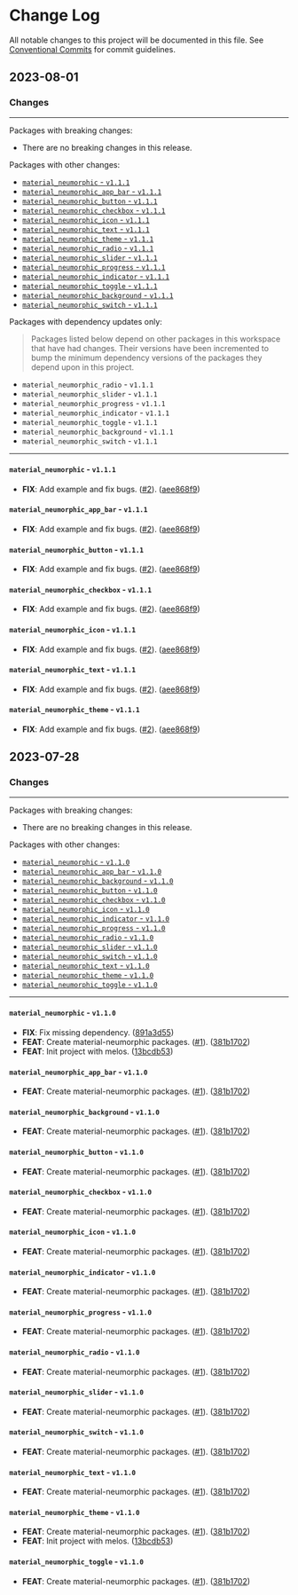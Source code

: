 # Change Log

All notable changes to this project will be documented in this file.
See [Conventional Commits](https://conventionalcommits.org) for commit guidelines.

## 2023-08-01

### Changes

---

Packages with breaking changes:

 - There are no breaking changes in this release.

Packages with other changes:

 - [`material_neumorphic` - `v1.1.1`](#material_neumorphic---v111)
 - [`material_neumorphic_app_bar` - `v1.1.1`](#material_neumorphic_app_bar---v111)
 - [`material_neumorphic_button` - `v1.1.1`](#material_neumorphic_button---v111)
 - [`material_neumorphic_checkbox` - `v1.1.1`](#material_neumorphic_checkbox---v111)
 - [`material_neumorphic_icon` - `v1.1.1`](#material_neumorphic_icon---v111)
 - [`material_neumorphic_text` - `v1.1.1`](#material_neumorphic_text---v111)
 - [`material_neumorphic_theme` - `v1.1.1`](#material_neumorphic_theme---v111)
 - [`material_neumorphic_radio` - `v1.1.1`](#material_neumorphic_radio---v111)
 - [`material_neumorphic_slider` - `v1.1.1`](#material_neumorphic_slider---v111)
 - [`material_neumorphic_progress` - `v1.1.1`](#material_neumorphic_progress---v111)
 - [`material_neumorphic_indicator` - `v1.1.1`](#material_neumorphic_indicator---v111)
 - [`material_neumorphic_toggle` - `v1.1.1`](#material_neumorphic_toggle---v111)
 - [`material_neumorphic_background` - `v1.1.1`](#material_neumorphic_background---v111)
 - [`material_neumorphic_switch` - `v1.1.1`](#material_neumorphic_switch---v111)

Packages with dependency updates only:

> Packages listed below depend on other packages in this workspace that have had changes. Their versions have been incremented to bump the minimum dependency versions of the packages they depend upon in this project.

 - `material_neumorphic_radio` - `v1.1.1`
 - `material_neumorphic_slider` - `v1.1.1`
 - `material_neumorphic_progress` - `v1.1.1`
 - `material_neumorphic_indicator` - `v1.1.1`
 - `material_neumorphic_toggle` - `v1.1.1`
 - `material_neumorphic_background` - `v1.1.1`
 - `material_neumorphic_switch` - `v1.1.1`

---

#### `material_neumorphic` - `v1.1.1`

 - **FIX**: Add example and fix bugs. ([#2](https://github.com/gsmlg-dev/material-neumorphic/issues/2)). ([aee868f9](https://github.com/gsmlg-dev/material-neumorphic/commit/aee868f9c060db20e0fe03cd60574cf5dc523bb1))

#### `material_neumorphic_app_bar` - `v1.1.1`

 - **FIX**: Add example and fix bugs. ([#2](https://github.com/gsmlg-dev/material-neumorphic/issues/2)). ([aee868f9](https://github.com/gsmlg-dev/material-neumorphic/commit/aee868f9c060db20e0fe03cd60574cf5dc523bb1))

#### `material_neumorphic_button` - `v1.1.1`

 - **FIX**: Add example and fix bugs. ([#2](https://github.com/gsmlg-dev/material-neumorphic/issues/2)). ([aee868f9](https://github.com/gsmlg-dev/material-neumorphic/commit/aee868f9c060db20e0fe03cd60574cf5dc523bb1))

#### `material_neumorphic_checkbox` - `v1.1.1`

 - **FIX**: Add example and fix bugs. ([#2](https://github.com/gsmlg-dev/material-neumorphic/issues/2)). ([aee868f9](https://github.com/gsmlg-dev/material-neumorphic/commit/aee868f9c060db20e0fe03cd60574cf5dc523bb1))

#### `material_neumorphic_icon` - `v1.1.1`

 - **FIX**: Add example and fix bugs. ([#2](https://github.com/gsmlg-dev/material-neumorphic/issues/2)). ([aee868f9](https://github.com/gsmlg-dev/material-neumorphic/commit/aee868f9c060db20e0fe03cd60574cf5dc523bb1))

#### `material_neumorphic_text` - `v1.1.1`

 - **FIX**: Add example and fix bugs. ([#2](https://github.com/gsmlg-dev/material-neumorphic/issues/2)). ([aee868f9](https://github.com/gsmlg-dev/material-neumorphic/commit/aee868f9c060db20e0fe03cd60574cf5dc523bb1))

#### `material_neumorphic_theme` - `v1.1.1`

 - **FIX**: Add example and fix bugs. ([#2](https://github.com/gsmlg-dev/material-neumorphic/issues/2)). ([aee868f9](https://github.com/gsmlg-dev/material-neumorphic/commit/aee868f9c060db20e0fe03cd60574cf5dc523bb1))


## 2023-07-28

### Changes

---

Packages with breaking changes:

 - There are no breaking changes in this release.

Packages with other changes:

 - [`material_neumorphic` - `v1.1.0`](#material_neumorphic---v110)
 - [`material_neumorphic_app_bar` - `v1.1.0`](#material_neumorphic_app_bar---v110)
 - [`material_neumorphic_background` - `v1.1.0`](#material_neumorphic_background---v110)
 - [`material_neumorphic_button` - `v1.1.0`](#material_neumorphic_button---v110)
 - [`material_neumorphic_checkbox` - `v1.1.0`](#material_neumorphic_checkbox---v110)
 - [`material_neumorphic_icon` - `v1.1.0`](#material_neumorphic_icon---v110)
 - [`material_neumorphic_indicator` - `v1.1.0`](#material_neumorphic_indicator---v110)
 - [`material_neumorphic_progress` - `v1.1.0`](#material_neumorphic_progress---v110)
 - [`material_neumorphic_radio` - `v1.1.0`](#material_neumorphic_radio---v110)
 - [`material_neumorphic_slider` - `v1.1.0`](#material_neumorphic_slider---v110)
 - [`material_neumorphic_switch` - `v1.1.0`](#material_neumorphic_switch---v110)
 - [`material_neumorphic_text` - `v1.1.0`](#material_neumorphic_text---v110)
 - [`material_neumorphic_theme` - `v1.1.0`](#material_neumorphic_theme---v110)
 - [`material_neumorphic_toggle` - `v1.1.0`](#material_neumorphic_toggle---v110)

---

#### `material_neumorphic` - `v1.1.0`

 - **FIX**: Fix missing dependency. ([891a3d55](https://github.com/gsmlg-dev/material-neumorphic/commit/891a3d55df43597ba0f8b6b6cc383025c685065a))
 - **FEAT**: Create material-neumorphic packages. ([#1](https://github.com/gsmlg-dev/material-neumorphic/issues/1)). ([381b1702](https://github.com/gsmlg-dev/material-neumorphic/commit/381b17028aebdda43c47a3d381d7b3cf2559ed09))
 - **FEAT**: Init project with melos. ([13bcdb53](https://github.com/gsmlg-dev/material-neumorphic/commit/13bcdb531815f4a315d9dfcc832321053bdc98e9))

#### `material_neumorphic_app_bar` - `v1.1.0`

 - **FEAT**: Create material-neumorphic packages. ([#1](https://github.com/gsmlg-dev/material-neumorphic/issues/1)). ([381b1702](https://github.com/gsmlg-dev/material-neumorphic/commit/381b17028aebdda43c47a3d381d7b3cf2559ed09))

#### `material_neumorphic_background` - `v1.1.0`

 - **FEAT**: Create material-neumorphic packages. ([#1](https://github.com/gsmlg-dev/material-neumorphic/issues/1)). ([381b1702](https://github.com/gsmlg-dev/material-neumorphic/commit/381b17028aebdda43c47a3d381d7b3cf2559ed09))

#### `material_neumorphic_button` - `v1.1.0`

 - **FEAT**: Create material-neumorphic packages. ([#1](https://github.com/gsmlg-dev/material-neumorphic/issues/1)). ([381b1702](https://github.com/gsmlg-dev/material-neumorphic/commit/381b17028aebdda43c47a3d381d7b3cf2559ed09))

#### `material_neumorphic_checkbox` - `v1.1.0`

 - **FEAT**: Create material-neumorphic packages. ([#1](https://github.com/gsmlg-dev/material-neumorphic/issues/1)). ([381b1702](https://github.com/gsmlg-dev/material-neumorphic/commit/381b17028aebdda43c47a3d381d7b3cf2559ed09))

#### `material_neumorphic_icon` - `v1.1.0`

 - **FEAT**: Create material-neumorphic packages. ([#1](https://github.com/gsmlg-dev/material-neumorphic/issues/1)). ([381b1702](https://github.com/gsmlg-dev/material-neumorphic/commit/381b17028aebdda43c47a3d381d7b3cf2559ed09))

#### `material_neumorphic_indicator` - `v1.1.0`

 - **FEAT**: Create material-neumorphic packages. ([#1](https://github.com/gsmlg-dev/material-neumorphic/issues/1)). ([381b1702](https://github.com/gsmlg-dev/material-neumorphic/commit/381b17028aebdda43c47a3d381d7b3cf2559ed09))

#### `material_neumorphic_progress` - `v1.1.0`

 - **FEAT**: Create material-neumorphic packages. ([#1](https://github.com/gsmlg-dev/material-neumorphic/issues/1)). ([381b1702](https://github.com/gsmlg-dev/material-neumorphic/commit/381b17028aebdda43c47a3d381d7b3cf2559ed09))

#### `material_neumorphic_radio` - `v1.1.0`

 - **FEAT**: Create material-neumorphic packages. ([#1](https://github.com/gsmlg-dev/material-neumorphic/issues/1)). ([381b1702](https://github.com/gsmlg-dev/material-neumorphic/commit/381b17028aebdda43c47a3d381d7b3cf2559ed09))

#### `material_neumorphic_slider` - `v1.1.0`

 - **FEAT**: Create material-neumorphic packages. ([#1](https://github.com/gsmlg-dev/material-neumorphic/issues/1)). ([381b1702](https://github.com/gsmlg-dev/material-neumorphic/commit/381b17028aebdda43c47a3d381d7b3cf2559ed09))

#### `material_neumorphic_switch` - `v1.1.0`

 - **FEAT**: Create material-neumorphic packages. ([#1](https://github.com/gsmlg-dev/material-neumorphic/issues/1)). ([381b1702](https://github.com/gsmlg-dev/material-neumorphic/commit/381b17028aebdda43c47a3d381d7b3cf2559ed09))

#### `material_neumorphic_text` - `v1.1.0`

 - **FEAT**: Create material-neumorphic packages. ([#1](https://github.com/gsmlg-dev/material-neumorphic/issues/1)). ([381b1702](https://github.com/gsmlg-dev/material-neumorphic/commit/381b17028aebdda43c47a3d381d7b3cf2559ed09))

#### `material_neumorphic_theme` - `v1.1.0`

 - **FEAT**: Create material-neumorphic packages. ([#1](https://github.com/gsmlg-dev/material-neumorphic/issues/1)). ([381b1702](https://github.com/gsmlg-dev/material-neumorphic/commit/381b17028aebdda43c47a3d381d7b3cf2559ed09))
 - **FEAT**: Init project with melos. ([13bcdb53](https://github.com/gsmlg-dev/material-neumorphic/commit/13bcdb531815f4a315d9dfcc832321053bdc98e9))

#### `material_neumorphic_toggle` - `v1.1.0`

 - **FEAT**: Create material-neumorphic packages. ([#1](https://github.com/gsmlg-dev/material-neumorphic/issues/1)). ([381b1702](https://github.com/gsmlg-dev/material-neumorphic/commit/381b17028aebdda43c47a3d381d7b3cf2559ed09))

